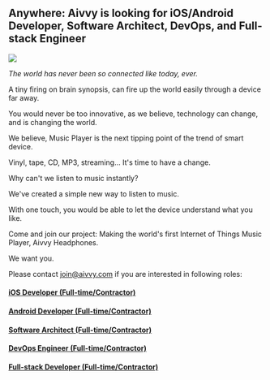 ## Anywhere: Aivvy is looking for iOS/Android Developer, Software Architect, DevOps, and Full-stack Engineer

![](http://www.aivvy.com/img/lifestyle.jpg)

*The world has never been so connected like today, ever.*

A tiny firing on brain synopsis, can fire up the world easily through a device far away. 

You would never be too innovative, as we believe, technology can change, and is changing the world. 
 
We believe, Music Player is the next tipping point of the trend of smart device.

Vinyl, tape, CD, MP3, streaming... It's time to have a change. 

Why can't we listen to music instantly?

We've created a simple new way to listen to music. 

With one touch, you would be able to let the device understand what you like.

Come and join our project: Making the world's first Internet of Things Music Player, Aivvy Headphones. 

We want you. 



Please contact join@aivvy.com if you are interested in following roles:


#### [iOS Developer (Full-time/Contractor)](https://github.com/Doriscafe/missionaivvy/blob/master/iOS.md)
#### [Android Developer (Full-time/Contractor)](https://github.com/Doriscafe/missionaivvy/blob/master/Android.md)
#### [Software Architect (Full-time/Contractor)](https://github.com/Doriscafe/missionaivvy/blob/master/SA.md)
#### [DevOps Engineer (Full-time/Contractor)](https://github.com/Doriscafe/missionaivvy/blob/master/DevOps.md)
#### [Full-stack Developer (Full-time/Contractor)](https://github.com/Doriscafe/missionaivvy/blob/master/EC.md)
